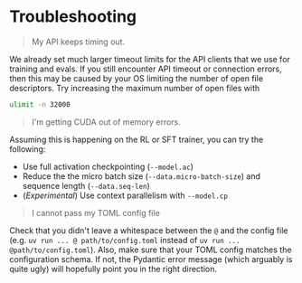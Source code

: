 # Troubleshooting

> My API keeps timing out.

We already set much larger timeout limits for the API clients that we use for training and evals. If you still encounter API timeout or connection errors, then this may be caused by your OS limiting the number of open file descriptors. Try increasing the maximum number of open files with

```bash
ulimit -n 32000
```

> I'm getting CUDA out of memory errors.

Assuming this is happening on the RL or SFT trainer, you can try the following:
- Use full activation checkpointing (`--model.ac`)
- Reduce the the micro batch size (`--data.micro-batch-size`) and sequence length (`--data.seq-len`)
- (*Experimental*) Use context parallelism with `--model.cp`

> I cannot pass my TOML config file

Check that you didn't leave a whitespace between the `@` and the config file (e.g. `uv run ... @ path/to/config.toml` instead of `uv run ... @path/to/config.toml`). Also, make sure that your TOML config matches the configuration schema. If not, the Pydantic error message (which arguably is quite ugly) will hopefully point you in the right direction.

